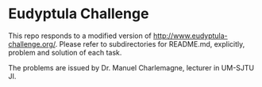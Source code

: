 # Eudyptula Challenge
This repo responds to a modified version of http://www.eudyptula-challenge.org/. Please refer to subdirectories for README.md, explicitly, problem and solution of each task. 

The problems are issued by Dr. Manuel Charlemagne, lecturer in UM-SJTU JI.
